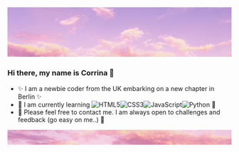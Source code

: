 ![Banner](https://github.com/corrinaxc/Corrinaxc/blob/main/BANNER1.png)
### Hi there, my name is Corrina 👋

- ✨ I am a newbie coder from the UK embarking on a new chapter in Berlin ✨
- 🌱 I am currently learning ![HTML5](https://img.shields.io/badge/-HTML5-yellow?style=flat-circle&logo=html5)![CSS3](https://img.shields.io/badge/-CSS3-yellow?style=flat-circle&logo=css3)![JavaScript](https://img.shields.io/badge/-JavaScript-yellow?style=flat-circle&logo=javascript)![Python](https://img.shields.io/badge/-Python-yellow?style=flat-circle&logo=Python) 🌱
- 💬 Please feel free to contact me. I am always open to challenges and feedback (go easy on me..) 💬

![Footer](https://github.com/corrinaxc/Corrinaxc/blob/main/Footer.png)

<!--
**corrinaxc/Corrinaxc** is a ✨ _special_ ✨ repository because its `README.md` (this file) appears on your GitHub profile.

Here are some ideas to get you started:

- 🔭 I’m currently working on ...
- 🌱 I’m currently learning ...
- 👯 I’m looking to collaborate on ...
- 🤔 I’m looking for help with ...
- 💬 Ask me about ...
- 📫 How to reach me: ...
- 😄 Pronouns: ...
- ⚡ Fun fact: ...
-->
